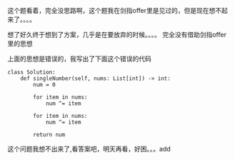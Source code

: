 这个题看着，完全没思路啊，这个题我在剑指offer里是见过的，但是现在想不起来了。。。。

想了好久终于想到了方案，几乎是在要放弃的时候。。。。 完全没有借助剑指offer里的思想


上面的思想是错误的，我写出了下面这个错误的代码

```
class Solution:
    def singleNumber(self, nums: List[int]) -> int:
        num = 0
        
        for item in nums:
            num ^= item
        
        for item in nums:
            num ^= item
        
        return num
```


这个问题我想不出来了,看答案吧，明天再看，好困。。。add

